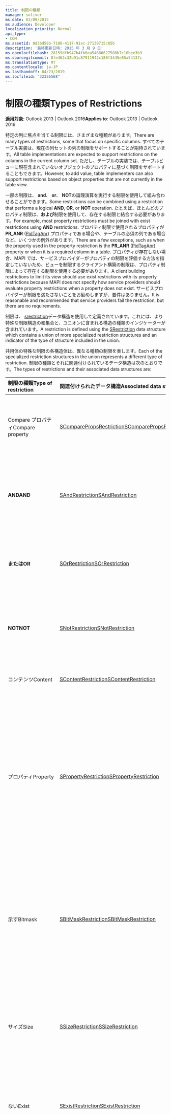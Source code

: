 ```yaml
---
title: 制限の種類
manager: soliver
ms.date: 03/09/2015
ms.audience: Developer
localization_priority: Normal
api_type:
- COM
ms.assetid: 0d3bd58b-7100-4117-91ac-27139715c85b
description: '最終更新日時: 2015 年 3 月 9 日'
ms.openlocfilehash: 28159dfb947b4fb0ea54680627588b7c10bee3b3
ms.sourcegitcommit: 8fe462c32b91c87911942c188f3445e85a54137c
ms.translationtype: MT
ms.contentlocale: ja-JP
ms.lasthandoff: 04/23/2019
ms.locfileid: "32356568"
---
```

# <a name="types-of-restrictions"></a><span data-ttu-id="8a56d-103">制限の種類</span><span class="sxs-lookup"><span data-stu-id="8a56d-103">Types of Restrictions</span></span>

  
  
<span data-ttu-id="8a56d-104">**適用対象**: Outlook 2013 | Outlook 2016</span><span class="sxs-lookup"><span data-stu-id="8a56d-104">**Applies to**: Outlook 2013 | Outlook 2016</span></span> 
  
<span data-ttu-id="8a56d-105">特定の列に焦点を当てる制限には、さまざまな種類があります。</span><span class="sxs-lookup"><span data-stu-id="8a56d-105">There are many types of restrictions, some that focus on specific columns.</span></span> <span data-ttu-id="8a56d-106">すべてのテーブル実装は、現在の列セットの列の制限をサポートすることが期待されています。</span><span class="sxs-lookup"><span data-stu-id="8a56d-106">All table implementations are expected to support restrictions on the columns in the current column set.</span></span> <span data-ttu-id="8a56d-107">ただし、テーブルの実装では、テーブルビューに現在含まれていないオブジェクトのプロパティに基づく制限をサポートすることもできます。</span><span class="sxs-lookup"><span data-stu-id="8a56d-107">However, to add value, table implementers can also support restrictions based on object properties that are not currently in the table view.</span></span>
  
<span data-ttu-id="8a56d-108">一部の制限は、 **and**、 **or**、 **NOT**の論理演算を実行する制限を使用して組み合わせることができます。</span><span class="sxs-lookup"><span data-stu-id="8a56d-108">Some restrictions can be combined using a restriction that performs a logical **AND**, **OR**, or **NOT** operation.</span></span> <span data-ttu-id="8a56d-109">たとえば、ほとんどのプロパティ制限は、**および**制限を使用して、存在する制限と結合する必要があります。</span><span class="sxs-lookup"><span data-stu-id="8a56d-109">For example, most property restrictions must be joined with exist restrictions using **AND** restrictions.</span></span> <span data-ttu-id="8a56d-110">プロパティ制限で使用されるプロパティが**PR_ANR** ([PidTagAnr](pidtaganr-canonical-property.md)) プロパティである場合や、テーブルの必須の列である場合など、いくつかの例外があります。</span><span class="sxs-lookup"><span data-stu-id="8a56d-110">There are a few exceptions, such as when the property used in the property restriction is the **PR_ANR** ([PidTagAnr](pidtaganr-canonical-property.md)) property or when it is a required column in a table.</span></span> <span data-ttu-id="8a56d-111">プロパティが存在しない場合、MAPI では、サービスプロバイダーがプロパティの制限を評価する方法を指定していないため、ビューを制限するクライアント構築の制限は、プロパティ制限によって存在する制限を使用する必要があります。</span><span class="sxs-lookup"><span data-stu-id="8a56d-111">A client building restrictions to limit its view should use exist restrictions with its property restrictions because MAPI does not specify how service providers should evaluate property restrictions when a property does not exist.</span></span> <span data-ttu-id="8a56d-112">サービスプロバイダーが制限を満たさないことをお勧めしますが、要件はありません。</span><span class="sxs-lookup"><span data-stu-id="8a56d-112">It is reasonable and recommended that service providers fail the restriction, but there are no requirements.</span></span> 
  
<span data-ttu-id="8a56d-113">制限は、 [srestriction](srestriction.md)データ構造を使用して定義されています。これには、より特殊な制限構造の和集合と、ユニオンに含まれる構造の種類のインジケーターが含まれています。</span><span class="sxs-lookup"><span data-stu-id="8a56d-113">A restriction is defined using the [SRestriction](srestriction.md) data structure which contains a union of more specialized restriction structures and an indicator of the type of structure included in the union.</span></span> 
  
<span data-ttu-id="8a56d-114">共用体の特殊な制限の各構造体は、異なる種類の制限を表します。</span><span class="sxs-lookup"><span data-stu-id="8a56d-114">Each of the specialized restriction structures in the union represents a different type of restriction.</span></span> <span data-ttu-id="8a56d-115">制限の種類とそれに関連付けられているデータ構造は次のとおりです。</span><span class="sxs-lookup"><span data-stu-id="8a56d-115">The types of restrictions and their associated data structures are:</span></span>
  
|<span data-ttu-id="8a56d-116">**制限の種類**</span><span class="sxs-lookup"><span data-stu-id="8a56d-116">**Type of restriction**</span></span>|<span data-ttu-id="8a56d-117">**関連付けられたデータ構造**</span><span class="sxs-lookup"><span data-stu-id="8a56d-117">**Associated data structure**</span></span>|<span data-ttu-id="8a56d-118">**説明**</span><span class="sxs-lookup"><span data-stu-id="8a56d-118">**Description**</span></span>|
|:-----|:-----|:-----|
|<span data-ttu-id="8a56d-119">Compare プロパティ</span><span class="sxs-lookup"><span data-stu-id="8a56d-119">Compare property</span></span>  <br/> |[<span data-ttu-id="8a56d-120">SComparePropsRestriction</span><span class="sxs-lookup"><span data-stu-id="8a56d-120">SComparePropsRestriction</span></span>](scomparepropsrestriction.md) <br/> |<span data-ttu-id="8a56d-121">同じ種類の2つのプロパティを比較します。</span><span class="sxs-lookup"><span data-stu-id="8a56d-121">Compares two properties of the same type.</span></span>  <br/> |
|<span data-ttu-id="8a56d-122">**AND**</span><span class="sxs-lookup"><span data-stu-id="8a56d-122">**AND**</span></span> <br/> |[<span data-ttu-id="8a56d-123">SAndRestriction</span><span class="sxs-lookup"><span data-stu-id="8a56d-123">SAndRestriction</span></span>](sandrestriction.md) <br/> |<span data-ttu-id="8a56d-124">2つ以上の制限に対して論理**AND**操作を実行します。</span><span class="sxs-lookup"><span data-stu-id="8a56d-124">Performs a logical **AND** operation on two or more restrictions.</span></span>  <br/> |
|<span data-ttu-id="8a56d-125">**または**</span><span class="sxs-lookup"><span data-stu-id="8a56d-125">**OR**</span></span> <br/> |[<span data-ttu-id="8a56d-126">SOrRestriction</span><span class="sxs-lookup"><span data-stu-id="8a56d-126">SOrRestriction</span></span>](sorrestriction.md) <br/> |<span data-ttu-id="8a56d-127">2つ以上の制限に対して論理**or**操作を実行します。</span><span class="sxs-lookup"><span data-stu-id="8a56d-127">Performs a logical **OR** operation on two or more restrictions.</span></span>  <br/> |
|<span data-ttu-id="8a56d-128">**NOT**</span><span class="sxs-lookup"><span data-stu-id="8a56d-128">**NOT**</span></span> <br/> |[<span data-ttu-id="8a56d-129">SNotRestriction</span><span class="sxs-lookup"><span data-stu-id="8a56d-129">SNotRestriction</span></span>](snotrestriction.md) <br/> |<span data-ttu-id="8a56d-130">2つ以上の制限で、論理**NOT**操作を実行します。</span><span class="sxs-lookup"><span data-stu-id="8a56d-130">Performs a logical **NOT** operation on two or more restrictions.</span></span>  <br/> |
|<span data-ttu-id="8a56d-131">コンテンツ</span><span class="sxs-lookup"><span data-stu-id="8a56d-131">Content</span></span>  <br/> |[<span data-ttu-id="8a56d-132">SContentRestriction</span><span class="sxs-lookup"><span data-stu-id="8a56d-132">SContentRestriction</span></span>](scontentrestriction.md) <br/> |<span data-ttu-id="8a56d-133">指定したデータを検索します。</span><span class="sxs-lookup"><span data-stu-id="8a56d-133">Locates specified data.</span></span>  <br/> |
|<span data-ttu-id="8a56d-134">プロパティ</span><span class="sxs-lookup"><span data-stu-id="8a56d-134">Property</span></span>  <br/> |[<span data-ttu-id="8a56d-135">SPropertyRestriction</span><span class="sxs-lookup"><span data-stu-id="8a56d-135">SPropertyRestriction</span></span>](spropertyrestriction.md) <br/> |<span data-ttu-id="8a56d-136">特定のプロパティ値を一致条件として指定します。</span><span class="sxs-lookup"><span data-stu-id="8a56d-136">Specifies a particular property value as criteria for matching.</span></span> <span data-ttu-id="8a56d-137">たとえば、特定の種類の添付ファイルを検索する場合などに使用できます。</span><span class="sxs-lookup"><span data-stu-id="8a56d-137">Can be used, for example, to search for a particular type of attachment.</span></span>  <br/> |
|<span data-ttu-id="8a56d-138">示す</span><span class="sxs-lookup"><span data-stu-id="8a56d-138">Bitmask</span></span>  <br/> |[<span data-ttu-id="8a56d-139">SBitMaskRestriction</span><span class="sxs-lookup"><span data-stu-id="8a56d-139">SBitMaskRestriction</span></span>](sbitmaskrestriction.md) <br/> |<span data-ttu-id="8a56d-140">PT_LONG プロパティにビットマスクを適用します。通常は、特定のフラグが設定されているかどうかを判断します。</span><span class="sxs-lookup"><span data-stu-id="8a56d-140">Applies a bitmask to a PT_LONG property, typically to determine whether particular flags are set.</span></span>  <br/> |
|<span data-ttu-id="8a56d-141">サイズ</span><span class="sxs-lookup"><span data-stu-id="8a56d-141">Size</span></span>  <br/> |[<span data-ttu-id="8a56d-142">SSizeRestriction</span><span class="sxs-lookup"><span data-stu-id="8a56d-142">SSizeRestriction</span></span>](ssizerestriction.md) <br/> |<span data-ttu-id="8a56d-143">標準の関係演算子を使用して、プロパティのサイズをテストします。</span><span class="sxs-lookup"><span data-stu-id="8a56d-143">Tests the size of a property using standard relational operators.</span></span>  <br/> |
|<span data-ttu-id="8a56d-144">ない</span><span class="sxs-lookup"><span data-stu-id="8a56d-144">Exist</span></span>  <br/> |[<span data-ttu-id="8a56d-145">SExistRestriction</span><span class="sxs-lookup"><span data-stu-id="8a56d-145">SExistRestriction</span></span>](sexistrestriction.md) <br/> |<span data-ttu-id="8a56d-146">オブジェクトにプロパティの値があるかどうかをテストします。</span><span class="sxs-lookup"><span data-stu-id="8a56d-146">Tests whether an object has a value for a property.</span></span>  <br/> |
|<span data-ttu-id="8a56d-147">サブ</span><span class="sxs-lookup"><span data-stu-id="8a56d-147">Subobject</span></span>  <br/> |[<span data-ttu-id="8a56d-148">SSubRestriction</span><span class="sxs-lookup"><span data-stu-id="8a56d-148">SSubRestriction</span></span>](ssubrestriction.md) <br/> |<span data-ttu-id="8a56d-149">サブオブジェクト、または受信者や添付ファイルなどのエントリ識別子でアクセスできないオブジェクトを検索するために使用されます。</span><span class="sxs-lookup"><span data-stu-id="8a56d-149">Used for searching through subobjects, or objects that cannot be accessed with an entry identifier, such as recipients and attachments.</span></span> <span data-ttu-id="8a56d-150">たとえば、特定の受信者のメッセージを検索する場合などに使用できます。</span><span class="sxs-lookup"><span data-stu-id="8a56d-150">Can be used, for example, to look for messages for a particular recipient.</span></span>  <br/> |
|<span data-ttu-id="8a56d-151">Comment</span><span class="sxs-lookup"><span data-stu-id="8a56d-151">Comment</span></span>  <br/> |[<span data-ttu-id="8a56d-152">SCommentRestriction</span><span class="sxs-lookup"><span data-stu-id="8a56d-152">SCommentRestriction</span></span>](scommentrestriction.md) <br/> |<span data-ttu-id="8a56d-153">オブジェクトを一連の名前付きプロパティに関連付けます。</span><span class="sxs-lookup"><span data-stu-id="8a56d-153">Associates an object with a set of named properties.</span></span>  <br/> |
   
<span data-ttu-id="8a56d-154">一部の制限は正規表現を使用します。 MAPI では、多くのテキストアプリケーションで使用されているスタイルでの正規表現表記の制限付き形式をサポートしています。</span><span class="sxs-lookup"><span data-stu-id="8a56d-154">Some restrictions use regular expressions, and MAPI supports a limited form of regular expression notation in the style that is used many text applications.</span></span>
  
<span data-ttu-id="8a56d-155">コメント制限は、アプリケーション固有の情報を制限として保持するためにディスクに制限を保存するクライアントによって使用されます。</span><span class="sxs-lookup"><span data-stu-id="8a56d-155">The comment restriction is used by clients that save restrictions on disk to keep application-specific information with the restriction.</span></span> <span data-ttu-id="8a56d-156">たとえば、プロパティ制限で使用される名前付きプロパティの名前を保存するクライアントは、コメント制限を使用できます。</span><span class="sxs-lookup"><span data-stu-id="8a56d-156">For example, a client saving the name of a named property used in a property restriction can do so with a comment restriction.</span></span> <span data-ttu-id="8a56d-157">プロパティ制限で名前を保存することはできません。[spropertyrestriction](spropertyrestriction.md)データ構造には、property タグのみが保持されます。</span><span class="sxs-lookup"><span data-stu-id="8a56d-157">Saving the name is not possible in a property restriction; the [SPropertyRestriction](spropertyrestriction.md) data structure holds only the property tag.</span></span> <span data-ttu-id="8a56d-158">コメント制限は[imapitable:: restrict](imapitable-restrict.md)では無視されます。制限呼び出しが行われた後、 [imapitable:: QueryRows](imapitable-queryrows.md)によって返される行には影響しません。 \*\*\*\*</span><span class="sxs-lookup"><span data-stu-id="8a56d-158">Comment restrictions are ignored by [IMAPITable::Restrict](imapitable-restrict.md) in that they have no effect on the rows returned by [IMAPITable::QueryRows](imapitable-queryrows.md) after a **Restrict** call has been made.</span></span> 
  
## <a name="see-also"></a><span data-ttu-id="8a56d-159">関連項目</span><span class="sxs-lookup"><span data-stu-id="8a56d-159">See also</span></span>



[<span data-ttu-id="8a56d-160">MAPI テーブル</span><span class="sxs-lookup"><span data-stu-id="8a56d-160">MAPI Tables</span></span>](mapi-tables.md)

